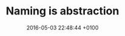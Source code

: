 ---
title: "Naming is abstraction"
date: 2016-05-03 22:48:44 +0100
url: http://benlakey.com/2016/04/29/naming-is-abstraction/
---